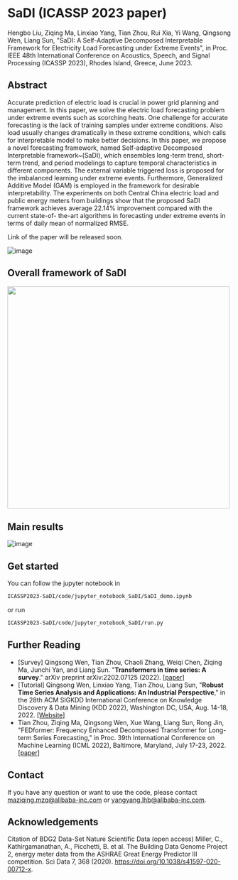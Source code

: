 # SaDI (ICASSP 2023 paper)

Hengbo Liu, Ziqing Ma, Linxiao Yang, Tian Zhou, Rui Xia, Yi Wang, Qingsong Wen, Liang Sun, "SaDI: A Self-Adaptive Decomposed Interpretable Framework for Electricity Load Forecasting under Extreme Events", in Proc. IEEE 48th International Conference on Acoustics, Speech, and Signal Processing (ICASSP 2023), Rhodes Island, Greece, June 2023.

## Abstract
Accurate prediction of electric load is crucial in power grid planning and management. In this paper, we solve the electric load forecasting problem under extreme events such as scorching heats. One challenge for accurate forecasting is the lack of training samples under extreme conditions. Also load usually  changes dramatically in these extreme conditions, which calls for interpretable model to make better decisions. 
In this paper, we propose a novel forecasting framework, named Self-adaptive Decomposed Interpretable framework~(SaDI), which ensembles long-term trend, short-term trend, and period modelings to capture temporal characteristics in different components. The external variable triggered loss is proposed for the imbalanced learning under extreme events. 
Furthermore, Generalized Additive Model (GAM) is employed in
the framework for desirable interpretability. The experiments on both Central China electric load and public energy meters from buildings show that the proposed SaDI framework achieves
average $22.14\%$ improvement compared with the current state-of-
the-art algorithms in forecasting under extreme events in
terms of daily mean of normalized RMSE. 

Link of the paper will be released soon.


![image](https://user-images.githubusercontent.com/44238026/219562512-941333b9-a121-4d3f-ba61-898a016ec7ce.png)

## Overall framework of SaDI
<img src="https://user-images.githubusercontent.com/44238026/219563089-b8220c34-1bbf-4f54-ab04-5cdde25d53df.png" width="500">


## Main results
![image](https://user-images.githubusercontent.com/44238026/219563198-4cc596fa-8572-4166-90ca-ff6a7b94a04b.png)


## Get started
You can follow the jupyter notebook in 
```bash
ICASSP2023-SaDI/code/jupyter_notebook_SaDI/SaDI_demo.ipynb
```
or run
```bash
ICASSP2023-SaDI/code/jupyter_notebook_SaDI/run.py
```


## Further Reading

* [Survey] Qingsong Wen, Tian Zhou, Chaoli Zhang, Weiqi Chen, Ziqing Ma, Junchi Yan, and Liang Sun. "**Transformers in time series: A survey**." arXiv preprint arXiv:2202.07125 (2022). [[paper]](https://arxiv.org/abs/2202.07125)
* [Tutorial] Qingsong Wen, Linxiao Yang, Tian Zhou, Liang Sun, "**Robust Time Series Analysis and Applications: An Industrial Perspective**," in the 28th ACM SIGKDD International Conference on Knowledge Discovery & Data Mining (KDD 2022), Washington DC, USA, Aug. 14-18, 2022. [[Website]](https://qingsongedu.github.io/timeseries-tutorial-kdd-2022/)
* Tian Zhou, Ziqing Ma, Qingsong Wen, Xue Wang, Liang Sun, Rong Jin, "FEDformer: Frequency Enhanced Decomposed Transformer for Long-term Series Forecasting," in Proc. 39th International Conference on Machine Learning (ICML 2022), Baltimore, Maryland, July 17-23, 2022. [[paper](https://arxiv.org/abs/2201.12740)]


## Contact

If you have any question or want to use the code, please contact maziqing.mzq@alibaba-inc.com or yangyang.lhb@alibaba-inc.com.

## Acknowledgements
Citation of BDG2 Data-Set
Nature Scientific Data (open access)
Miller, C., Kathirgamanathan, A., Picchetti, B. et al. The Building Data Genome Project 2, energy meter data from the ASHRAE Great Energy Predictor III competition. Sci Data 7, 368 (2020). https://doi.org/10.1038/s41597-020-00712-x.
